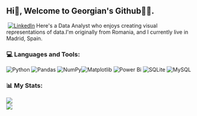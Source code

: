 ## Hi👋, Welcome to Georgian's Github👨‍💻.
![]()
[![LinkedIn](https://img.shields.io/badge/LinkedIn-%230077B5.svg?logo=linkedin&logoColor=white)](https://linkedin.com/in/www.linkedin.com/in/georgian-rucareanu-72705412b) 
 Here's a Data Analyst who enjoys creating visual representations of data.I'm originally from Romania, and I currently live in Madrid, Spain. 

### 💻 Languages and Tools:
![Python](https://img.shields.io/badge/python-3670A0?style=for-the-badge&logo=python&logoColor=ffdd54) ![Pandas](https://img.shields.io/badge/pandas-%23150458.svg?style=for-the-badge&logo=pandas&logoColor=white) ![NumPy](https://img.shields.io/badge/numpy-%23013243.svg?style=for-the-badge&logo=numpy&logoColor=white)![Matplotlib](https://img.shields.io/badge/Matplotlib-%23ffffff.svg?style=for-the-badge&logo=Matplotlib&logoColor=black) ![Power Bi](https://img.shields.io/badge/power_bi-F2C811?style=for-the-badge&logo=powerbi&logoColor=black) ![SQLite](https://img.shields.io/badge/sqlite-%2307405e.svg?style=for-the-badge&logo=sqlite&logoColor=white) ![MySQL](https://img.shields.io/badge/mysql-4479A1.svg?style=for-the-badge&logo=mysql&logoColor=white) 

### 📊 My Stats:
![](https://github-readme-stats.vercel.app/api?username=ruca19&theme=gotham&hide_border=false&include_all_commits=false&count_private=false)<br/>
![](https://github-readme-stats.vercel.app/api/top-langs/?username=ruca19&theme=gotham&hide_border=false&include_all_commits=false&count_private=false&layout=compact)

<!-- Proudly created with GPRM ( https://gprm.itsvg.in ) -->
<!--
**ruca19/ruca19** is a ✨ _special_ ✨ repository because its `README.md` (this file) appears on your GitHub profile.

Here are some ideas to get you started:

- 🔭 I’m currently working on ...
- 🌱 I’m currently learning ...
- 👯 I’m looking to collaborate on ...
- 🤔 I’m looking for help with ...
- 💬 Ask me about ...
- 📫 How to reach me: ...
- 😄 Pronouns: ...
- ⚡ Fun fact: ...
-->

